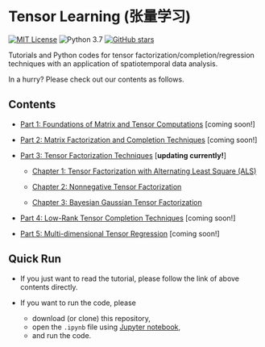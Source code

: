 # Tensor Learning (张量学习)

[![MIT License](https://img.shields.io/badge/license-MIT-green.svg)](https://opensource.org/licenses/MIT)
![Python 3.7](https://img.shields.io/badge/Python-3.7-blue.svg)
[![GitHub stars](https://img.shields.io/github/stars/xinychen/tensor-learning.svg?logo=github&label=Stars&logoColor=white)](https://github.com/xinychen/tensor-learning)


Tutorials and Python codes for tensor factorization/completion/regression techniques with an application of spatiotemporal data analysis.

In a hurry? Please check out our contents as follows.

Contents
---

- [Part 1: Foundations of Matrix and Tensor Computations](xx) [coming soon!]

- [Part 2: Matrix Factorization and Completion Techniques](xx) [coming soon!]

- [Part 3: Tensor Factorization Techniques](xx) [**updating currently!**]
  - [Chapter 1: Tensor Factorization with Alternating Least Square (ALS)](https://nbviewer.jupyter.org/github/xinychen/tensor-learning/blob/master/part-03/chapter-01.ipynb)

  - [Chapter 2: Nonnegative Tensor Factorization](https://nbviewer.jupyter.org/github/xinychen/tensor-learning/blob/master/part-03/chapter-02.ipynb)

  - [Chapter 3: Bayesian Gaussian Tensor Factorization](https://nbviewer.jupyter.org/github/xinychen/tensor-learning/blob/master/part-03/chapter-03.ipynb)

- [Part 4: Low-Rank Tensor Completion Techniques](xx) [coming soon!]

- [Part 5: Multi-dimensional Tensor Regression](xx) [coming soon!]

Quick Run
---

- If you just want to read the tutorial, please follow the link of above contents directly.

- If you want to run the code, please

  - download (or clone) this repository,
  - open the `.ipynb` file using [Jupyter notebook](https://jupyter.org/install.html),
  - and run the code.
